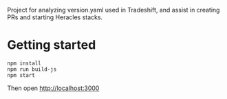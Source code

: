 Project for analyzing version.yaml used in Tradeshift, and assist in creating PRs and starting Heracles stacks.

# Getting started
```
npm install
npm run build-js
npm start
```

Then open [http://localhost:3000](http://localhost:3000)
